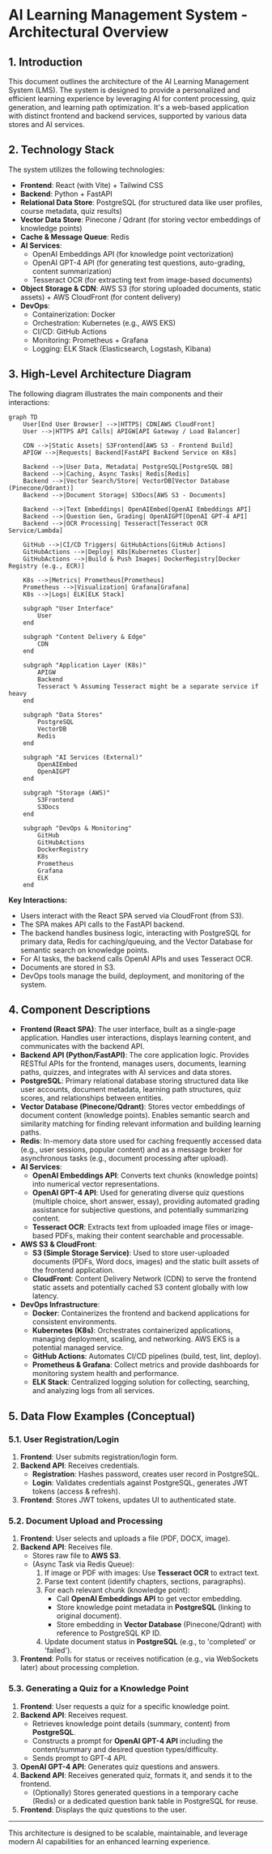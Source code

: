 # AI Learning Management System - Architectural Overview

## 1. Introduction

This document outlines the architecture of the AI Learning Management System (LMS). The system is designed to provide a personalized and efficient learning experience by leveraging AI for content processing, quiz generation, and learning path optimization. It's a web-based application with distinct frontend and backend services, supported by various data stores and AI services.

## 2. Technology Stack

The system utilizes the following technologies:

*   **Frontend**: React (with Vite) + Tailwind CSS
*   **Backend**: Python + FastAPI
*   **Relational Data Store**: PostgreSQL (for structured data like user profiles, course metadata, quiz results)
*   **Vector Data Store**: Pinecone / Qdrant (for storing vector embeddings of knowledge points)
*   **Cache & Message Queue**: Redis
*   **AI Services**:
    *   OpenAI Embeddings API (for knowledge point vectorization)
    *   OpenAI GPT-4 API (for generating test questions, auto-grading, content summarization)
    *   Tesseract OCR (for extracting text from image-based documents)
*   **Object Storage & CDN**: AWS S3 (for storing uploaded documents, static assets) + AWS CloudFront (for content delivery)
*   **DevOps**:
    *   Containerization: Docker
    *   Orchestration: Kubernetes (e.g., AWS EKS)
    *   CI/CD: GitHub Actions
    *   Monitoring: Prometheus + Grafana
    *   Logging: ELK Stack (Elasticsearch, Logstash, Kibana)

## 3. High-Level Architecture Diagram

The following diagram illustrates the main components and their interactions:

```mermaid
graph TD
    User[End User Browser] -->|HTTPS| CDN[AWS CloudFront]
    User -->|HTTPS API Calls| APIGW[API Gateway / Load Balancer]

    CDN -->|Static Assets| S3Frontend[AWS S3 - Frontend Build]
    APIGW -->|Requests| Backend[FastAPI Backend Service on K8s]

    Backend -->|User Data, Metadata| PostgreSQL[PostgreSQL DB]
    Backend -->|Caching, Async Tasks| Redis[Redis]
    Backend -->|Vector Search/Store| VectorDB[Vector Database (Pinecone/Qdrant)]
    Backend -->|Document Storage| S3Docs[AWS S3 - Documents]
    
    Backend -->|Text Embeddings| OpenAIEmbed[OpenAI Embeddings API]
    Backend -->|Question Gen, Grading| OpenAIGPT[OpenAI GPT-4 API]
    Backend -->|OCR Processing| Tesseract[Tesseract OCR Service/Lambda]

    GitHub -->|CI/CD Triggers| GitHubActions[GitHub Actions]
    GitHubActions -->|Deploy| K8s[Kubernetes Cluster]
    GitHubActions -->|Build & Push Images| DockerRegistry[Docker Registry (e.g., ECR)]

    K8s -->|Metrics| Prometheus[Prometheus]
    Prometheus -->|Visualization| Grafana[Grafana]
    K8s -->|Logs| ELK[ELK Stack]

    subgraph "User Interface"
        User
    end

    subgraph "Content Delivery & Edge"
        CDN
    end
    
    subgraph "Application Layer (K8s)"
        APIGW
        Backend
        Tesseract % Assuming Tesseract might be a separate service if heavy
    end

    subgraph "Data Stores"
        PostgreSQL
        VectorDB
        Redis
    end

    subgraph "AI Services (External)"
        OpenAIEmbed
        OpenAIGPT
    end

    subgraph "Storage (AWS)"
        S3Frontend
        S3Docs
    end

    subgraph "DevOps & Monitoring"
        GitHub
        GitHubActions
        DockerRegistry
        K8s
        Prometheus
        Grafana
        ELK
    end
```

**Key Interactions:**

*   Users interact with the React SPA served via CloudFront (from S3).
*   The SPA makes API calls to the FastAPI backend.
*   The backend handles business logic, interacting with PostgreSQL for primary data, Redis for caching/queuing, and the Vector Database for semantic search on knowledge points.
*   For AI tasks, the backend calls OpenAI APIs and uses Tesseract OCR.
*   Documents are stored in S3.
*   DevOps tools manage the build, deployment, and monitoring of the system.

## 4. Component Descriptions

*   **Frontend (React SPA)**: The user interface, built as a single-page application. Handles user interactions, displays learning content, and communicates with the backend API.
*   **Backend API (Python/FastAPI)**: The core application logic. Provides RESTful APIs for the frontend, manages users, documents, learning paths, quizzes, and integrates with AI services and data stores.
*   **PostgreSQL**: Primary relational database storing structured data like user accounts, document metadata, learning path structures, quiz scores, and relationships between entities.
*   **Vector Database (Pinecone/Qdrant)**: Stores vector embeddings of document content (knowledge points). Enables semantic search and similarity matching for finding relevant information and building learning paths.
*   **Redis**: In-memory data store used for caching frequently accessed data (e.g., user sessions, popular content) and as a message broker for asynchronous tasks (e.g., document processing after upload).
*   **AI Services**:
    *   **OpenAI Embeddings API**: Converts text chunks (knowledge points) into numerical vector representations.
    *   **OpenAI GPT-4 API**: Used for generating diverse quiz questions (multiple choice, short answer, essay), providing automated grading assistance for subjective questions, and potentially summarizing content.
    *   **Tesseract OCR**: Extracts text from uploaded image files or image-based PDFs, making their content searchable and processable.
*   **AWS S3 & CloudFront**:
    *   **S3 (Simple Storage Service)**: Used to store user-uploaded documents (PDFs, Word docs, images) and the static built assets of the frontend application.
    *   **CloudFront**: Content Delivery Network (CDN) to serve the frontend static assets and potentially cached S3 content globally with low latency.
*   **DevOps Infrastructure**:
    *   **Docker**: Containerizes the frontend and backend applications for consistent environments.
    *   **Kubernetes (K8s)**: Orchestrates containerized applications, managing deployment, scaling, and networking. AWS EKS is a potential managed service.
    *   **GitHub Actions**: Automates CI/CD pipelines (build, test, lint, deploy).
    *   **Prometheus & Grafana**: Collect metrics and provide dashboards for monitoring system health and performance.
    *   **ELK Stack**: Centralized logging solution for collecting, searching, and analyzing logs from all services.

## 5. Data Flow Examples (Conceptual)

### 5.1. User Registration/Login

1.  **Frontend**: User submits registration/login form.
2.  **Backend API**: Receives credentials.
    *   **Registration**: Hashes password, creates user record in PostgreSQL.
    *   **Login**: Validates credentials against PostgreSQL, generates JWT tokens (access & refresh).
3.  **Frontend**: Stores JWT tokens, updates UI to authenticated state.

### 5.2. Document Upload and Processing

1.  **Frontend**: User selects and uploads a file (PDF, DOCX, image).
2.  **Backend API**: Receives file.
    *   Stores raw file to **AWS S3**.
    *   (Async Task via Redis Queue):
        1.  If image or PDF with images: Use **Tesseract OCR** to extract text.
        2.  Parse text content (identify chapters, sections, paragraphs).
        3.  For each relevant chunk (knowledge point):
            *   Call **OpenAI Embeddings API** to get vector embedding.
            *   Store knowledge point metadata in **PostgreSQL** (linking to original document).
            *   Store embedding in **Vector Database** (Pinecone/Qdrant) with reference to PostgreSQL KP ID.
        4.  Update document status in **PostgreSQL** (e.g., to 'completed' or 'failed').
3.  **Frontend**: Polls for status or receives notification (e.g., via WebSockets later) about processing completion.

### 5.3. Generating a Quiz for a Knowledge Point

1.  **Frontend**: User requests a quiz for a specific knowledge point.
2.  **Backend API**: Receives request.
    *   Retrieves knowledge point details (summary, content) from **PostgreSQL**.
    *   Constructs a prompt for **OpenAI GPT-4 API** including the content/summary and desired question types/difficulty.
    *   Sends prompt to GPT-4 API.
3.  **OpenAI GPT-4 API**: Generates quiz questions and answers.
4.  **Backend API**: Receives generated quiz, formats it, and sends it to the frontend.
    *   (Optionally) Stores generated questions in a temporary cache (Redis) or a dedicated question bank table in PostgreSQL for reuse.
5.  **Frontend**: Displays the quiz questions to the user.

---
This architecture is designed to be scalable, maintainable, and leverage modern AI capabilities for an enhanced learning experience.

